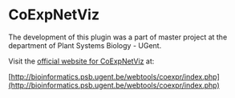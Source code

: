 # CoExpNetViz

The development of this plugin was a part of master project at the department of Plant Systems Biology - UGent.

Visit the [official website for CoExpNetViz](http://bioinformatics.psb.ugent.be/webtools/coexpr/index.php) at:

[http://bioinformatics.psb.ugent.be/webtools/coexpr/index.php](http://bioinformatics.psb.ugent.be/webtools/coexpr/index.php)
